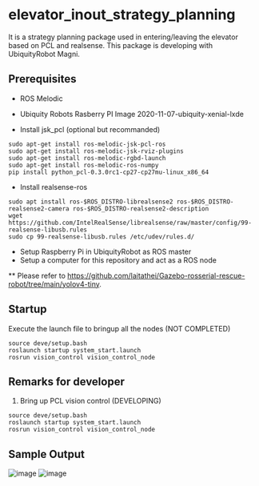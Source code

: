 # elevator_inout_strategy_planning
It is a strategy planning package used in entering/leaving the elevator based on PCL and realsense. This package is developing with UbiquityRobot Magni. 

## Prerequisites
- ROS Melodic

- Ubiquity Robots Rasberry PI Image 2020-11-07-ubiquity-xenial-lxde 

- Install jsk_pcl (optional but recommanded)

```
sudo apt-get install ros-melodic-jsk-pcl-ros
sudo apt-get install ros-melodic-jsk-rviz-plugins
sudo apt-get install ros-melodic-rgbd-launch
sudo apt-get install ros-melodic-ros-numpy
pip install python_pcl-0.3.0rc1-cp27-cp27mu-linux_x86_64
```

- Install realsense-ros
```
sudo apt install ros-$ROS_DISTRO-librealsense2 ros-$ROS_DISTRO-realsense2-camera ros-$ROS_DISTRO-realsense2-description
wget https://github.com/IntelRealSense/librealsense/raw/master/config/99-realsense-libusb.rules
sudo cp 99-realsense-libusb.rules /etc/udev/rules.d/
```

- Setup Raspberry Pi in UbiquityRobot as ROS master
- Setup a computer for this repository and act as a ROS node

** Please refer to https://github.com/laitathei/Gazebo-rosserial-rescue-robot/tree/main/yolov4-tiny.

## Startup
Execute the launch file to bringup all the nodes (NOT COMPLETED)
```
source deve/setup.bash
roslaunch startup system_start.launch
rosrun vision_control vision_control_node
```

## Remarks for developer
1. Bring up PCL vision control (DEVELOPING)
```
source deve/setup.bash
roslaunch startup system_start.launch
rosrun vision_control vision_control_node
```
## Sample Output
![image](https://github.com/vincent51689453/pcl_obstacle_avoidance/blob/main/git_image/demo1.png)
![image](https://github.com/vincent51689453/elevator_inout_strategy_planning/blob/main/git_image/3Nov_demo_gif.gif)



